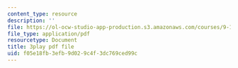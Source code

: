 ```yaml
---
content_type: resource
description: ''
file: https://ol-ocw-studio-app-production.s3.amazonaws.com/courses/9-14-brain-structure-and-its-origins-spring-2014/f05e18fb3efb9d029c4f3dc769ced99c_555125.pdf
file_type: application/pdf
resourcetype: Document
title: 3play pdf file
uid: f05e18fb-3efb-9d02-9c4f-3dc769ced99c
---
```


